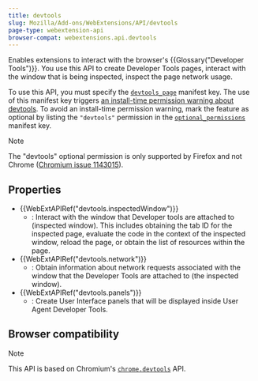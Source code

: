 ```yaml
---
title: devtools
slug: Mozilla/Add-ons/WebExtensions/API/devtools
page-type: webextension-api
browser-compat: webextensions.api.devtools
---
```




Enables extensions to interact with the browser's {{Glossary("Developer Tools")}}. You use this API to create Developer Tools pages, interact with the window that is being inspected, inspect the page network usage.

To use this API, you must specify the [`devtools_page`](/Mozilla/Add-ons/WebExtensions/manifest.json/devtools_page) manifest key. The use of this manifest key triggers [an install-time permission warning about devtools](https://support.mozilla.org/en-US/kb/permission-request-messages-firefox-extensions#w_extend-developer-tools-to-access-your-data-in-open-tabs). To avoid an install-time permission warning, mark the feature as optional by listing the `"devtools"` permission in the [`optional_permissions`](/Mozilla/Add-ons/WebExtensions/manifest.json/optional_permissions) manifest key.

> [!NOTE]
> The "devtools" optional permission is only supported by Firefox and not Chrome ([Chromium issue 1143015](https://crbug.com/1143015)).

## Properties

- {{WebExtAPIRef("devtools.inspectedWindow")}}
  - : Interact with the window that Developer tools are attached to (inspected window). This includes obtaining the tab ID for the inspected page, evaluate the code in the context of the inspected window, reload the page, or obtain the list of resources within the page.
- {{WebExtAPIRef("devtools.network")}}
  - : Obtain information about network requests associated with the window that the Developer Tools are attached to (the inspected window).
- {{WebExtAPIRef("devtools.panels")}}
  - : Create User Interface panels that will be displayed inside User Agent Developer Tools.

## Browser compatibility



> [!NOTE]
> This API is based on Chromium's [`chrome.devtools`](https://developer.chrome.com/docs/extensions/mv2/devtools/) API.

<!--
// Copyright 2015 The Chromium Authors. All rights reserved.
//
// Redistribution and use in source and binary forms, with or without
// modification, are permitted provided that the following conditions are
// met:
//
//    * Redistributions of source code must retain the above copyright
// notice, this list of conditions and the following disclaimer.
//    * Redistributions in binary form must reproduce the above
// copyright notice, this list of conditions and the following disclaimer
// in the documentation and/or other materials provided with the
// distribution.
//    * Neither the name of Google Inc. nor the names of its
// contributors may be used to endorse or promote products derived from
// this software without specific prior written permission.
//
// THIS SOFTWARE IS PROVIDED BY THE COPYRIGHT HOLDERS AND CONTRIBUTORS
// "AS IS" AND ANY EXPRESS OR IMPLIED WARRANTIES, INCLUDING, BUT NOT
// LIMITED TO, THE IMPLIED WARRANTIES OF MERCHANTABILITY AND FITNESS FOR
// A PARTICULAR PURPOSE ARE DISCLAIMED. IN NO EVENT SHALL THE COPYRIGHT
// OWNER OR CONTRIBUTORS BE LIABLE FOR ANY DIRECT, INDIRECT, INCIDENTAL,
// SPECIAL, EXEMPLARY, OR CONSEQUENTIAL DAMAGES (INCLUDING, BUT NOT
// LIMITED TO, PROCUREMENT OF SUBSTITUTE GOODS OR SERVICES; LOSS OF USE,
// DATA, OR PROFITS; OR BUSINESS INTERRUPTION) HOWEVER CAUSED AND ON ANY
// THEORY OF LIABILITY, WHETHER IN CONTRACT, STRICT LIABILITY, OR TORT
// (INCLUDING NEGLIGENCE OR OTHERWISE) ARISING IN ANY WAY OUT OF THE USE
// OF THIS SOFTWARE, EVEN IF ADVISED OF THE POSSIBILITY OF SUCH DAMAGE.
-->
